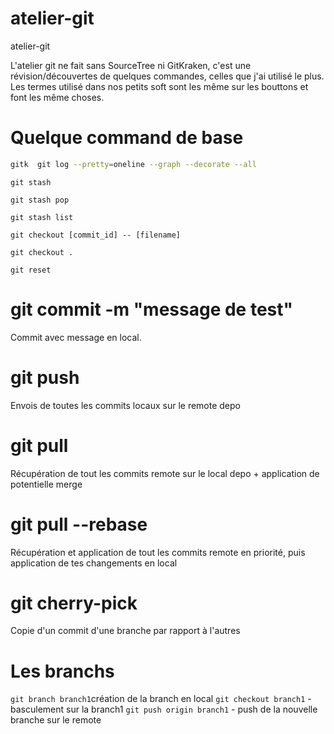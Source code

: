 # atelier-git
atelier-git 



L'atelier git ne fait sans SourceTree ni GitKraken, c'est une révision/découvertes de quelques commandes, celles que j'ai utilisé le plus.
Les termes utilisé dans nos petits soft sont les même sur les bouttons et font les même choses.

# Quelque command de base
```bash
gitk  git log --pretty=oneline --graph --decorate --all
```
```
git stash
```
```
git stash pop
```
```
git stash list
```
```
git checkout [commit_id] -- [filename]
```
```
git checkout .
```
```
git reset
```

# git commit -m "message de test"
Commit avec message en local.

# git push
Envois de toutes les commits locaux sur le remote depo

# git pull
Récupération de tout les commits remote sur le local depo + application de potentielle merge

# git pull --rebase
Récupération et application de tout les commits remote en priorité, puis application de tes changements en local

# git cherry-pick
Copie d'un commit d'une branche par rapport à l'autres

# Les branchs
```git branch branch1```création de la branch en local
```git checkout branch1```  - basculement sur la branch1
```git push origin branch1```  - push de la nouvelle branche sur le remote


